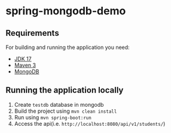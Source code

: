 # spring-mongodb-demo

## Requirements

For building and running the application you need:

- [JDK 17](https://www.oracle.com/java/technologies/javase/jdk17-archive-downloads.html)
- [Maven 3](https://maven.apache.org)
- [MongoDB](https://www.mongodb.com/)

## Running the application locally

1. Create `testdb` database in mongodb
2. Build the project using `mvn clean install`
3. Run using `mvn spring-boot:run`
4. Access the api(i.e. `http://localhost:8080/api/v1/students/`) 